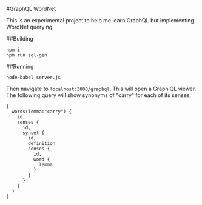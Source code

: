 #GraphQL WordNet

This is an experimental project to help me learn GraphQL but implementing WordNet querying.

##Building

    npm i
    npm run sql-gen

##Running

    node-babel server.js

Then navigate to `localhost:3000/graphql`. This will open a GraphiQL viewer. The following query will show synonyms of "carry" for each of its senses:

    {
      words(lemma:"carry") {
        id,
        senses {
          id,
          synset {
            id,
            definition
            senses {
              id,
              word {
                lemma
              }
            }
          }
        }
      }
    }

